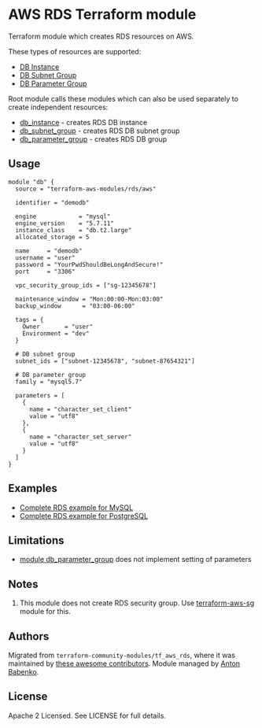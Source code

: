 AWS RDS Terraform module
========================

Terraform module which creates RDS resources on AWS.

These types of resources are supported:

* [DB Instance](https://www.terraform.io/docs/providers/aws/r/db_instance.html)
* [DB Subnet Group](https://www.terraform.io/docs/providers/aws/r/db_subnet_group.html)
* [DB Parameter Group](https://www.terraform.io/docs/providers/aws/r/db_parameter_group.html)

Root module calls these modules which can also be used separately to create independent resources:

* [db_instance](https://github.com/terraform-aws-modules/terraform-aws-rds/tree/master/modules/db_instance) - creates RDS DB instance
* [db_subnet_group](https://github.com/terraform-aws-modules/terraform-aws-rds/tree/master/modules/db_subnet_group) - creates RDS DB subnet group
* [db_parameter_group](https://github.com/terraform-aws-modules/terraform-aws-rds/tree/master/modules/db_parameter_group) - creates RDS DB group

Usage
-----

```hcl
module "db" {
  source = "terraform-aws-modules/rds/aws"

  identifier = "demodb"
  
  engine            = "mysql"
  engine_version    = "5.7.11"
  instance_class    = "db.t2.large"
  allocated_storage = 5
  
  name     = "demodb"
  username = "user"
  password = "YourPwdShouldBeLongAndSecure!"
  port     = "3306"
  
  vpc_security_group_ids = ["sg-12345678"]
  
  maintenance_window = "Mon:00:00-Mon:03:00"
  backup_window      = "03:00-06:00"
  
  tags = {
    Owner       = "user"
    Environment = "dev"
  }
  
  # DB subnet group
  subnet_ids = ["subnet-12345678", "subnet-87654321"]
  
  # DB parameter group
  family = "mysql5.7"

  parameters = [
    { 
      name = "character_set_client"
      value = "utf8"
    },
    { 
      name = "character_set_server"
      value = "utf8"
    }
  ]
}
```

Examples
--------

* [Complete RDS example for MySQL](https://github.com/terraform-aws-modules/terraform-aws-rds/tree/master/examples/complete/mysql)
* [Complete RDS example for PostgreSQL](https://github.com/terraform-aws-modules/terraform-aws-rds/tree/master/examples/complete/postgres)

Limitations
-----------

* [module db_parameter_group](https://github.com/terraform-aws-modules/terraform-aws-rds/tree/master/modules/db_parameter_group) does not implement setting of parameters

Notes
-----

1. This module does not create RDS security group. Use [terraform-aws-sg](https://github.com/terraform-aws-modules/terraform-aws-sg) module for this.

Authors
-------

Migrated from `terraform-community-modules/tf_aws_rds`, where it was maintained by [these awesome contributors](https://github.com/terraform-community-modules/tf_aws_rds/graphs/contributors).
Module managed by [Anton Babenko](https://github.com/antonbabenko).

License
-------

Apache 2 Licensed. See LICENSE for full details.
